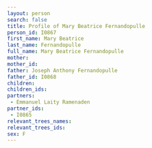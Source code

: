 ```yaml
---
layout: person
search: false
title: Profile of Mary Beatrice Fernandopulle
person_id: I0867
first_name: Mary Beatrice
last_name: Fernandopulle
full_name: Mary Beatrice Fernandopulle
mother: 
mother_id: 
father: Joseph Anthony Fernandopulle
father_id: I0868
children:
children_ids:
partners:
 - Emmanuel Laity Ramenaden
partner_ids:
 - I0865
relevant_trees_names:
relevant_trees_ids:
sex: F
---
```


